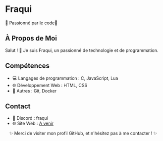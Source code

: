 # Fraqui

🌟 Passionné par le code🚀


## À Propos de Moi
Salut ! 👋 Je suis Fraqui, un passionné de technologie et de programmation. 


## Compétences
- 💻 Langages de programmation : C, JavaScript, Lua
- 🌐 Développement Web : HTML, CSS
- 🚀 Autres : Git, Docker

## Contact
- 💼 Discord : fraqui
- 🌐 Site Web : [A venir](<lient_site>)

<!-- Emoji Fun -->
<p align="center">
  ✨ Merci de visiter mon profil GitHub, et n'hésitez pas à me contacter ! ✨
</p>
